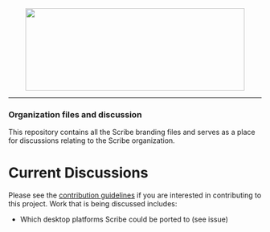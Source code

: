 <div align="center">
  <a href="https://github.com/scribe-org/Organization"><img src="https://github.com/scribe-org/Organization/blob/main/logo/Scribe_logo_transparent.png" width=436 height=164></a>
</div>

---

### Organization files and discussion

This repository contains all the Scribe branding files and serves as a place for discussions relating to the Scribe organization.

# Current Discussions

Please see the [contribution guidelines](https://github.com/scribe-org/Organization/blob/main/.github/CONTRIBUTING.md) if you are interested in contributing to this project. Work that is being discussed includes:

- Which desktop platforms Scribe could be ported to (see issue)
